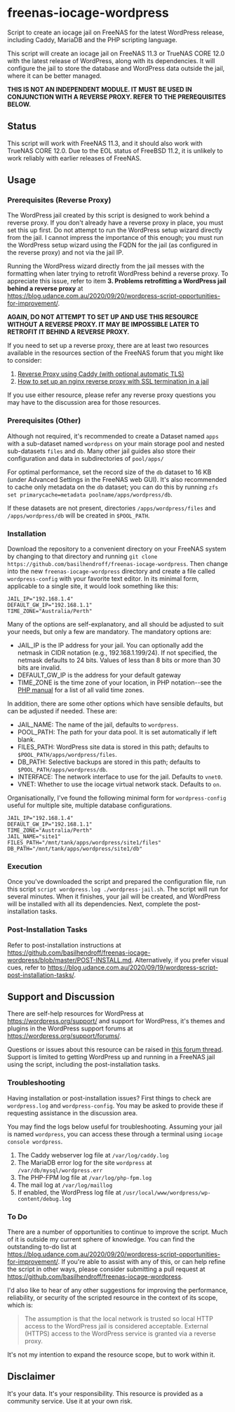 # freenas-iocage-wordpress
Script to create an iocage jail on FreeNAS for the latest WordPress release, including Caddy, MariaDB and the PHP scripting language.

This script will create an iocage jail on FreeNAS 11.3 or TrueNAS CORE 12.0 with the latest release of WordPress, along with its dependencies. It will configure the jail to store the database and WordPress data outside the jail, where it can be better managed.

**THIS IS NOT AN INDEPENDENT MODULE. IT MUST BE USED IN CONJUNCTION WITH A REVERSE PROXY. REFER TO THE PREREQUISITES BELOW.**

## Status
This script will work with FreeNAS 11.3, and it should also work with TrueNAS CORE 12.0.  Due to the EOL status of FreeBSD 11.2, it is unlikely to work reliably with earlier releases of FreeNAS.

## Usage

### Prerequisites (Reverse Proxy)
The WordPress jail created by this script is designed to work behind a reverse proxy. If you don't already have a reverse proxy in place, you must set this up first. Do not attempt to run the WordPress setup wizard directly from the jail. I cannot impress the importance of this enough; you must run the WordPress setup wizard using the FQDN for the jail (as configured in the reverse proxy) and not via the jail IP.

Running the WordPress wizard directly from the jail messes with the formatting when later trying to retrofit WordPress behind a reverse proxy. To appreciate this issue, refer to item **3. Problems retrofitting a WordPress jail behind a reverse proxy** at https://blog.udance.com.au/2020/09/20/wordpress-script-opportunities-for-improvement/.

**AGAIN, DO NOT ATTEMPT TO SET UP AND USE THIS RESOURCE WITHOUT A REVERSE PROXY. IT MAY BE IMPOSSIBLE LATER TO RETROFIT IT BEHIND A REVERSE PROXY.**

If you need to set up a reverse proxy, there are at least two resources available in the resources section of the FreeNAS forum that you might like to consider:
1. [Reverse Proxy using Caddy (with optional automatic TLS)](https://www.ixsystems.com/community/resources/reverse-proxy-using-caddy-with-optional-automatic-tls.114/)
2. [How to set up an nginx reverse proxy with SSL termination in a jail](https://www.ixsystems.com/community/resources/how-to-set-up-an-nginx-reverse-proxy-with-ssl-termination-in-a-jail.132/)

If you use either resource, please refer any reverse proxy questions you may have to the discussion area for those resources.

### Prerequisites (Other)
Although not required, it's recommended to create a Dataset named `apps` with a sub-dataset named `wordpress` on your main storage pool and nested sub-datasets `files` and `db`.  Many other jail guides also store their configuration and data in subdirectories of `pool/apps/` 

For optimal performance, set the record size of the `db` dataset to 16 KB (under Advanced Settings in the FreeNAS web GUI).  It's also recommended to cache only metadata on the `db` dataset; you can do this by running `zfs set primarycache=metadata poolname/apps/wordpress/db`. 

If these datasets are not present, directories `/apps/wordpress/files` and `/apps/wordpress/db` will be created in `$POOL_PATH`.

### Installation
Download the repository to a convenient directory on your FreeNAS system by changing to that directory and running `git clone https://github.com/basilhendroff/freenas-iocage-wordpress`.  Then change into the new `freenas-iocage-wordpress` directory and create a file called `wordpress-config` with your favorite text editor.  In its minimal form, applicable to a single site, it would look something like this:
```
JAIL_IP="192.168.1.4"
DEFAULT_GW_IP="192.168.1.1"
TIME_ZONE="Australia/Perth"
```
Many of the options are self-explanatory, and all should be adjusted to suit your needs, but only a few are mandatory.  The mandatory options are:

* JAIL_IP is the IP address for your jail.  You can optionally add the netmask in CIDR notation (e.g., 192.168.1.199/24).  If not specified, the netmask defaults to 24 bits.  Values of less than 8 bits or more than 30 bits are invalid.
* DEFAULT_GW_IP is the address for your default gateway
* TIME_ZONE is the time zone of your location, in PHP notation--see the [PHP manual](http://php.net/manual/en/timezones.php) for a list of all valid time zones.
 
In addition, there are some other options which have sensible defaults, but can be adjusted if needed. These are:

- JAIL_NAME: The name of the jail, defaults to `wordpress`.
- POOL_PATH: The path for your data pool. It is set automatically if left blank.
- FILES_PATH: WordPress site data is stored in this path; defaults to `$POOL_PATH/apps/wordpress/files`.
- DB_PATH: Selective backups are stored in this path; defaults to `$POOL_PATH/apps/wordpress/db`.
- INTERFACE: The network interface to use for the jail. Defaults to `vnet0`.
- VNET: Whether to use the iocage virtual network stack. Defaults to `on`.

Organisationally, I've found the following minimal form for `wordpress-config` useful for multiple site, multiple database configurations.
```
JAIL_IP="192.168.1.4"
DEFAULT_GW_IP="192.168.1.1"
TIME_ZONE="Australia/Perth"
JAIL_NAME="site1"
FILES_PATH="/mnt/tank/apps/wordpress/site1/files"
DB_PATH="/mnt/tank/apps/wordpress/site1/db"
```

### Execution
Once you've downloaded the script and prepared the configuration file, run this script `script wordpress.log ./wordpress-jail.sh`.  The script will run for several minutes.  When it finishes, your jail will be created, and WordPress will be installed with all its dependencies. Next, complete the post-installation tasks. 

### Post-Installation Tasks
Refer to post-installation instructions at https://github.com/basilhendroff/freenas-iocage-wordpress/blob/master/POST-INSTALL.md. Alternatively, if you prefer visual cues,  refer to https://blog.udance.com.au/2020/09/19/wordpress-script-post-installation-tasks/.

## Support and Discussion
There are self-help resources for WordPress at https://wordpress.org/support/ and support for WordPress, it's themes and plugins in the WordPress support forums at https://wordpress.org/support/forums/.

Questions or issues about this resource can be raised in [this forum thread](). Support is limited to getting WordPress up and running in a FreeNAS jail using the script, including the post-installation tasks. 

### Troubleshooting
Having installation or post-installation issues? First things to check are `wordpress.log` and `wordpress-config`. You may be asked to provide these if requesting assistance in the discussion area. 

You may find the logs below useful for troubleshooting. Assuming your jail is named `wordpress`, you can access these through a terminal using `iocage console wordpress`.
1. The Caddy webserver log file at `/var/log/caddy.log`
2. The MariaDB error log for the site `wordpress` at `/var/db/mysql/wordpress.err`
3. The PHP-FPM log file at `/var/log/php-fpm.log`
4. The mail log at `/var/log/maillog`
5. If enabled, the WordPress log file at `/usr/local/www/wordpress/wp-content/debug.log`

### To Do
There are a number of opportunities to continue to improve the script. Much of it is outside my current sphere of knowledge. You can find the outstanding to-do list at https://blog.udance.com.au/2020/09/20/wordpress-script-opportunities-for-improvement/. If you're able to assist with any of this, or can help refine the script in other ways, please consider submitting a pull request at https://github.com/basilhendroff/freenas-iocage-wordpress. 

I'd also like to hear of any other suggestions for improving the performance, reliability, or security of the scripted resource in the context of its scope, which is: 

> The assumption is that the local network is trusted so local HTTP access to the WordPress jail is considered acceptable. External (HTTPS) access to the WordPress service is granted via a reverse proxy.

It's not my intention to expand the resource scope, but to work within it.

## Disclaimer
It's your data. It's your responsibility. This resource is provided as a community service. Use it at your own risk.
